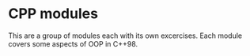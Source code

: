 # CPP modules

This are a group of modules each with its own excercises. Each module covers some aspects of OOP in C++98.
